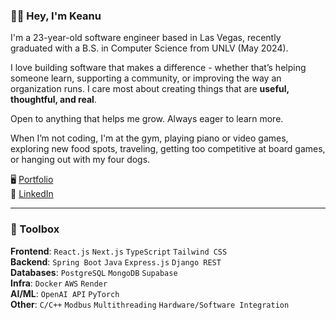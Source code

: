 ### 👋🏽 Hey, I'm Keanu

I'm a 23-year-old software engineer based in Las Vegas, recently graduated with a B.S. in Computer Science from UNLV (May 2024).

I love building software that makes a difference - whether that’s helping someone learn, supporting a community, or improving the way an organization runs. I care most about creating things that are **useful, thoughtful, and real**.

Open to anything that helps me grow. Always eager to learn more.

When I’m not coding, I'm at the gym, playing piano or video games, exploring new food spots, traveling, getting too competitive at board games, or hanging out with my four dogs.

🖥️ [Portfolio](https://keanualoua.com/)  
💼 [LinkedIn](https://www.linkedin.com/in/keanu-aloua/)

---

### 🧰 Toolbox

**Frontend**: `React.js` `Next.js` `TypeScript` `Tailwind CSS`  
**Backend**: `Spring Boot` `Java` `Express.js` `Django REST`  
**Databases**: `PostgreSQL` `MongoDB` `Supabase`  
**Infra**: `Docker` `AWS` `Render`  
**AI/ML**: `OpenAI API` `PyTorch`  
**Other**: `C/C++` `Modbus` `Multithreading` `Hardware/Software Integration`
